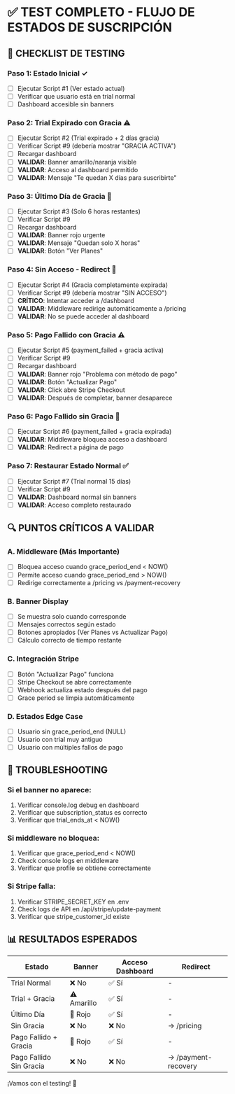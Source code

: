 # ✅ TEST COMPLETO - FLUJO DE ESTADOS DE SUSCRIPCIÓN

## 🎯 CHECKLIST DE TESTING

### Paso 1: Estado Inicial ✓
- [ ] Ejecutar Script #1 (Ver estado actual)
- [ ] Verificar que usuario está en trial normal
- [ ] Dashboard accesible sin banners

### Paso 2: Trial Expirado con Gracia ⚠️
- [ ] Ejecutar Script #2 (Trial expirado + 2 días gracia)
- [ ] Verificar Script #9 (debería mostrar "GRACIA ACTIVA")
- [ ] Recargar dashboard
- [ ] **VALIDAR**: Banner amarillo/naranja visible
- [ ] **VALIDAR**: Acceso al dashboard permitido
- [ ] **VALIDAR**: Mensaje "Te quedan X días para suscribirte"

### Paso 3: Último Día de Gracia 🔴
- [ ] Ejecutar Script #3 (Solo 6 horas restantes)
- [ ] Verificar Script #9
- [ ] Recargar dashboard
- [ ] **VALIDAR**: Banner rojo urgente
- [ ] **VALIDAR**: Mensaje "Quedan solo X horas"
- [ ] **VALIDAR**: Botón "Ver Planes"

### Paso 4: Sin Acceso - Redirect 🚫
- [ ] Ejecutar Script #4 (Gracia completamente expirada)
- [ ] Verificar Script #9 (debería mostrar "SIN ACCESO")
- [ ] **CRÍTICO**: Intentar acceder a /dashboard
- [ ] **VALIDAR**: Middleware redirige automáticamente a /pricing
- [ ] **VALIDAR**: No se puede acceder al dashboard

### Paso 5: Pago Fallido con Gracia ⚠️
- [ ] Ejecutar Script #5 (payment_failed + gracia activa)
- [ ] Verificar Script #9
- [ ] Recargar dashboard
- [ ] **VALIDAR**: Banner rojo "Problema con método de pago"
- [ ] **VALIDAR**: Botón "Actualizar Pago"
- [ ] **VALIDAR**: Click abre Stripe Checkout
- [ ] **VALIDAR**: Después de completar, banner desaparece

### Paso 6: Pago Fallido sin Gracia 🚫
- [ ] Ejecutar Script #6 (payment_failed + gracia expirada)
- [ ] **VALIDAR**: Middleware bloquea acceso a dashboard
- [ ] **VALIDAR**: Redirect a página de pago

### Paso 7: Restaurar Estado Normal ✅
- [ ] Ejecutar Script #7 (Trial normal 15 días)
- [ ] Verificar Script #9
- [ ] **VALIDAR**: Dashboard normal sin banners
- [ ] **VALIDAR**: Acceso completo restaurado

## 🔍 PUNTOS CRÍTICOS A VALIDAR

### A. Middleware (Más Importante)
- [ ] Bloquea acceso cuando grace_period_end < NOW()
- [ ] Permite acceso cuando grace_period_end > NOW()
- [ ] Redirige correctamente a /pricing vs /payment-recovery

### B. Banner Display
- [ ] Se muestra solo cuando corresponde
- [ ] Mensajes correctos según estado
- [ ] Botones apropiados (Ver Planes vs Actualizar Pago)
- [ ] Cálculo correcto de tiempo restante

### C. Integración Stripe
- [ ] Botón "Actualizar Pago" funciona
- [ ] Stripe Checkout se abre correctamente
- [ ] Webhook actualiza estado después del pago
- [ ] Grace period se limpia automáticamente

### D. Estados Edge Case
- [ ] Usuario sin grace_period_end (NULL)
- [ ] Usuario con trial muy antiguo
- [ ] Usuario con múltiples fallos de pago

## 🚨 TROUBLESHOOTING

### Si el banner no aparece:
1. Verificar console.log debug en dashboard
2. Verificar que subscription_status es correcto
3. Verificar que trial_ends_at < NOW()

### Si middleware no bloquea:
1. Verificar que grace_period_end < NOW()
2. Check console logs en middleware
3. Verificar que profile se obtiene correctamente

### Si Stripe falla:
1. Verificar STRIPE_SECRET_KEY en .env
2. Check logs de API en /api/stripe/update-payment
3. Verificar que stripe_customer_id existe

## 📊 RESULTADOS ESPERADOS

| Estado | Banner | Acceso Dashboard | Redirect |
|--------|--------|------------------|----------|
| Trial Normal | ❌ No | ✅ Sí | - |
| Trial + Gracia | ⚠️ Amarillo | ✅ Sí | - |
| Último Día | 🔴 Rojo | ✅ Sí | - |
| Sin Gracia | ❌ No | ❌ No | → /pricing |
| Pago Fallido + Gracia | 🔴 Rojo | ✅ Sí | - |
| Pago Fallido Sin Gracia | ❌ No | ❌ No | → /payment-recovery |

¡Vamos con el testing! 🚀
